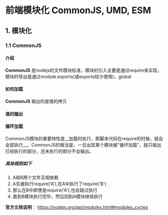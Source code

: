 # 前端模块化 CommonJS, UMD, ESM

## 1. 模块化

### 1.1 CommonJS

#### 介绍

__CommonJS__ 是nodejs的文件模块标准，模块的引入主要是通过require来实现，模块的导出是通过module.exports(或exports较少使用)，global

#### 如何加载

__CommonJS__ 输出的是值的拷贝

#### 值的输出

#### 循环加载

CommonJS模块的重要特性是__加载时执行，即脚本代码在require的时候，就会全部执行__。CommonJS的做法是，一旦出现某个模块被"循环加载"，就只输出已经执行的部分，还未执行的部分不会输出。

##### 具体规则如下

1. A和B两个文件互相依赖
2. A先被执行require('A'),在A中执行了require('B')
3. 那么在B中即使是require('A'),也会跳过执行
4. 直到B模块执行完毕，然后回到A模块继续执行

__官方文档说明__： <https://nodejs.org/api/modules.html#modules_cycles>
